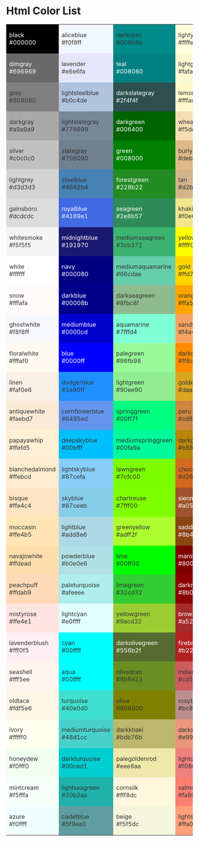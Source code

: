 Html Color List
===

<table>
    <tr><td style="background-color:#000000"><p style="color:#fff">black               <br />#000000</p></td>
        <td style="background-color:#f0f8ff"><p style="color:#333">aliceblue           <br />#f0f8ff</p></td>
        <td style="background-color:#008b8b"><p style="color:#333">darkcyan            <br />#008b8b</p></td>
        <td style="background-color:#ffffe0"><p style="color:#333">lightyellow         <br />#ffffe0</p></td>
        <td style="background-color:#ff7f50"><p style="color:#333">coral               <br />#ff7f50</p></td></tr>
    <tr><td style="background-color:#696969"><p style="color:#fff">dimgray             <br />#696969</p></td>
        <td style="background-color:#e6e6fa"><p style="color:#333">lavender            <br />#e6e6fa</p></td>
        <td style="background-color:#008080"><p style="color:#fff">teal                <br />#008080</p></td>
        <td style="background-color:#fafad2"><p style="color:#333">lightgoldenrodyellow<br />#fafad2</p></td>
        <td style="background-color:#ff6347"><p style="color:#333">tomato              <br />#ff6347</p></td></tr>
    <tr><td style="background-color:#808080"><p style="color:#333">gray                <br />#808080</p></td>
        <td style="background-color:#b0c4de"><p style="color:#333">lightsteelblue      <br />#b0c4de</p></td>
        <td style="background-color:#2f4f4f"><p style="color:#fff">darkslategray       <br />#2f4f4f</p></td>
        <td style="background-color:#fffacd"><p style="color:#333">lemonchiffon        <br />#fffacd</p></td>
        <td style="background-color:#ff4500"><p style="color:#333">orangered           <br />#ff4500</p></td></tr>
    <tr><td style="background-color:#a9a9a9"><p style="color:#333">darkgray            <br />#a9a9a9</p></td>
        <td style="background-color:#778899"><p style="color:#333">lightslategray      <br />#778899</p></td>
        <td style="background-color:#006400"><p style="color:#fff">darkgreen           <br />#006400</p></td>
        <td style="background-color:#f5deb3"><p style="color:#333">wheat               <br />#f5deb3</p></td>
        <td style="background-color:#ff0000"><p style="color:#333">red                 <br />#ff0000</p></td></tr>
    <tr><td style="background-color:#c0c0c0"><p style="color:#333">silver              <br />#c0c0c0</p></td>
        <td style="background-color:#708090"><p style="color:#333">slategray           <br />#708090</p></td>
        <td style="background-color:#008000"><p style="color:#fff">green               <br />#008000</p></td>
        <td style="background-color:#deb887"><p style="color:#333">burlywood           <br />#deb887</p></td>
        <td style="background-color:#dc143c"><p style="color:#333">crimson             <br />#dc143c</p></td></tr>
    <tr><td style="background-color:#d3d3d3"><p style="color:#333">lightgrey           <br />#d3d3d3</p></td>
        <td style="background-color:#4682b4"><p style="color:#333">steelblue           <br />#4682b4</p></td>
        <td style="background-color:#228b22"><p style="color:#fff">forestgreen         <br />#228b22</p></td>
        <td style="background-color:#d2b48c"><p style="color:#333">tan                 <br />#d2b48c</p></td>
        <td style="background-color:#c71585"><p style="color:#333">mediumvioletred     <br />#c71585</p></td></tr>
    <tr><td style="background-color:#dcdcdc"><p style="color:#333">gainsboro           <br />#dcdcdc</p></td>
        <td style="background-color:#4169e1"><p style="color:#fff">royalblue           <br />#4169e1</p></td>
        <td style="background-color:#2e8b57"><p style="color:#fff">seagreen            <br />#2e8b57</p></td>
        <td style="background-color:#f0e68c"><p style="color:#333">khaki               <br />#f0e68c</p></td>
        <td style="background-color:#ff1493"><p style="color:#333">deeppink            <br />#ff1493</p></td></tr>
    <tr><td style="background-color:#f5f5f5"><p style="color:#333">whitesmoke          <br />#f5f5f5</p></td>
        <td style="background-color:#191970"><p style="color:#fff">midnightblue        <br />#191970</p></td>
        <td style="background-color:#3cb371"><p style="color:#333">mediumseagreen      <br />#3cb371</p></td>
        <td style="background-color:#ffff00"><p style="color:#333">yellow              <br />#ffff00</p></td>
        <td style="background-color:#ff69b4"><p style="color:#333">hotpink             <br />#ff69b4</p></td></tr>
    <tr><td style="background-color:#ffffff"><p style="color:#333">white               <br />#ffffff</p></td>
        <td style="background-color:#000080"><p style="color:#fff">navy                <br />#000080</p></td>
        <td style="background-color:#66cdaa"><p style="color:#333">mediumaquamarine    <br />#66cdaa</p></td>
        <td style="background-color:#ffd700"><p style="color:#333">gold                <br />#ffd700</p></td>
        <td style="background-color:#db7093"><p style="color:#333">palevioletred       <br />#db7093</p></td></tr>
    <tr><td style="background-color:#fffafa"><p style="color:#333">snow                <br />#fffafa</p></td>
        <td style="background-color:#00008b"><p style="color:#fff">darkblue            <br />#00008b</p></td>
        <td style="background-color:#8fbc8f"><p style="color:#333">darkseagreen        <br />#8fbc8f</p></td>
        <td style="background-color:#ffa500"><p style="color:#333">orange              <br />#ffa500</p></td>
        <td style="background-color:#ffc0cb"><p style="color:#333">pink                <br />#ffc0cb</p></td></tr>
    <tr><td style="background-color:#f8f8ff"><p style="color:#333">ghostwhite          <br />#f8f8ff</p></td>
        <td style="background-color:#0000cd"><p style="color:#fff">mediumblue          <br />#0000cd</p></td>
        <td style="background-color:#7fffd4"><p style="color:#333">aquamarine          <br />#7fffd4</p></td>
        <td style="background-color:#f4a460"><p style="color:#333">sandybrown          <br />#f4a460</p></td>
        <td style="background-color:#ffb6c1"><p style="color:#333">lightpink           <br />#ffb6c1</p></td></tr>
    <tr><td style="background-color:#fffaf0"><p style="color:#333">floralwhite         <br />#fffaf0</p></td>
        <td style="background-color:#0000ff"><p style="color:#fff">blue                <br />#0000ff</p></td>
        <td style="background-color:#98fb98"><p style="color:#333">palegreen           <br />#98fb98</p></td>
        <td style="background-color:#ff8c00"><p style="color:#333">darkorange          <br />#ff8c00</p></td>
        <td style="background-color:#d8bfd8"><p style="color:#333">thistle             <br />#d8bfd8</p></td></tr>
    <tr><td style="background-color:#faf0e6"><p style="color:#333">linen               <br />#faf0e6</p></td>
        <td style="background-color:#1e90ff"><p style="color:#333">dodgerblue          <br />#1e90ff</p></td>
        <td style="background-color:#90ee90"><p style="color:#333">lightgreen          <br />#90ee90</p></td>
        <td style="background-color:#daa520"><p style="color:#333">goldenrod           <br />#daa520</p></td>
        <td style="background-color:#ff00ff"><p style="color:#333">magenta             <br />#ff00ff</p></td></tr>
    <tr><td style="background-color:#faebd7"><p style="color:#333">antiquewhite        <br />#faebd7</p></td>
        <td style="background-color:#6495ed"><p style="color:#333">cornflowerblue      <br />#6495ed</p></td>
        <td style="background-color:#00ff7f"><p style="color:#333">springgreen         <br />#00ff7f</p></td>
        <td style="background-color:#cd853f"><p style="color:#333">peru                <br />#cd853f</p></td>
        <td style="background-color:#ff00ff"><p style="color:#333">fuchsia             <br />#ff00ff</p></td></tr>
    <tr><td style="background-color:#ffefd5"><p style="color:#333">papayawhip          <br />#ffefd5</p></td>
        <td style="background-color:#00bfff"><p style="color:#333">deepskyblue         <br />#00bfff</p></td>
        <td style="background-color:#00fa9a"><p style="color:#333">mediumspringgreen   <br />#00fa9a</p></td>
        <td style="background-color:#b8860b"><p style="color:#333">darkgoldenrod       <br />#b8860b</p></td>
        <td style="background-color:#ee82ee"><p style="color:#333">violet              <br />#ee82ee</p></td></tr>
    <tr><td style="background-color:#ffebcd"><p style="color:#333">blanchedalmond      <br />#ffebcd</p></td>
        <td style="background-color:#87cefa"><p style="color:#333">lightskyblue        <br />#87cefa</p></td>
        <td style="background-color:#7cfc00"><p style="color:#333">lawngreen           <br />#7cfc00</p></td>
        <td style="background-color:#d2691e"><p style="color:#333">chocolate           <br />#d2691e</p></td>
        <td style="background-color:#dda0dd"><p style="color:#333">plum                <br />#dda0dd</p></td></tr>
    <tr><td style="background-color:#ffe4c4"><p style="color:#333">bisque              <br />#ffe4c4</p></td>
        <td style="background-color:#87ceeb"><p style="color:#333">skyblue             <br />#87ceeb</p></td>
        <td style="background-color:#7fff00"><p style="color:#333">chartreuse          <br />#7fff00</p></td>
        <td style="background-color:#a0522d"><p style="color:#fff">sienna              <br />#a0522d</p></td>
        <td style="background-color:#da70d6"><p style="color:#333">orchid              <br />#da70d6</p></td></tr>
    <tr><td style="background-color:#ffe4b5"><p style="color:#333">moccasin            <br />#ffe4b5</p></td>
        <td style="background-color:#add8e6"><p style="color:#333">lightblue           <br />#add8e6</p></td>
        <td style="background-color:#adff2f"><p style="color:#333">greenyellow         <br />#adff2f</p></td>
        <td style="background-color:#8b4513"><p style="color:#fff">saddlebrown         <br />#8b4513</p></td>
        <td style="background-color:#ba55d3"><p style="color:#333">mediumorchid        <br />#ba55d3</p></td></tr>
    <tr><td style="background-color:#ffdead"><p style="color:#333">navajowhite         <br />#ffdead</p></td>
        <td style="background-color:#b0e0e6"><p style="color:#333">powderblue          <br />#b0e0e6</p></td>
        <td style="background-color:#00ff00"><p style="color:#333">lime                <br />#00ff00</p></td>
        <td style="background-color:#800000"><p style="color:#fff">maroon              <br />#800000</p></td>
        <td style="background-color:#9932cc"><p style="color:#fff">darkorchid          <br />#9932cc</p></td></tr>
    <tr><td style="background-color:#ffdab9"><p style="color:#333">peachpuff           <br />#ffdab9</p></td>
        <td style="background-color:#afeeee"><p style="color:#333">paleturquoise       <br />#afeeee</p></td>
        <td style="background-color:#32cd32"><p style="color:#333">limegreen           <br />#32cd32</p></td>
        <td style="background-color:#8b0000"><p style="color:#fff">darkred             <br />#8b0000</p></td>
        <td style="background-color:#9400d3"><p style="color:#fff">darkviolet          <br />#9400d3</p></td></tr>
    <tr><td style="background-color:#ffe4e1"><p style="color:#333">mistyrose           <br />#ffe4e1</p></td>
        <td style="background-color:#e0ffff"><p style="color:#333">lightcyan           <br />#e0ffff</p></td>
        <td style="background-color:#9acd32"><p style="color:#333">yellowgreen         <br />#9acd32</p></td>
        <td style="background-color:#a52a2a"><p style="color:#fff">brown               <br />#a52a2a</p></td>
        <td style="background-color:#8b008b"><p style="color:#fff">darkmagenta         <br />#8b008b</p></td></tr>
    <tr><td style="background-color:#fff0f5"><p style="color:#333">lavenderblush       <br />#fff0f5</p></td>
        <td style="background-color:#00ffff"><p style="color:#333">cyan                <br />#00ffff</p></td>
        <td style="background-color:#556b2f"><p style="color:#fff">darkolivegreen      <br />#556b2f</p></td>
        <td style="background-color:#b22222"><p style="color:#fff">firebrick           <br />#b22222</p></td>
        <td style="background-color:#800080"><p style="color:#fff">purple              <br />#800080</p></td></tr>
    <tr><td style="background-color:#fff5ee"><p style="color:#333">seashell            <br />#fff5ee</p></td>
        <td style="background-color:#00ffff"><p style="color:#333">aqua                <br />#00ffff</p></td>
        <td style="background-color:#6b8e23"><p style="color:#333">olivedrab           <br />#6b8e23</p></td>
        <td style="background-color:#cd5c5c"><p style="color:#333">indianred           <br />#cd5c5c</p></td>
        <td style="background-color:#4b0082"><p style="color:#fff">indigo              <br />#4b0082</p></td></tr>
    <tr><td style="background-color:#fdf5e6"><p style="color:#333">oldlace             <br />#fdf5e6</p></td>
        <td style="background-color:#40e0d0"><p style="color:#333">turquoise           <br />#40e0d0</p></td>
        <td style="background-color:#808000"><p style="color:#333">olive               <br />#808000</p></td>
        <td style="background-color:#bc8f8f"><p style="color:#333">rosybrown           <br />#bc8f8f</p></td>
        <td style="background-color:#483d8b"><p style="color:#fff">darkslateblue       <br />#483d8b</p></td></tr>
    <tr><td style="background-color:#fffff0"><p style="color:#333">ivory               <br />#fffff0</p></td>
        <td style="background-color:#48d1cc"><p style="color:#333">mediumturquoise     <br />#48d1cc</p></td>
        <td style="background-color:#bdb76b"><p style="color:#333">darkkhaki           <br />#bdb76b</p></td>
        <td style="background-color:#e9967a"><p style="color:#333">darksalmon          <br />#e9967a</p></td>
        <td style="background-color:#8a2be2"><p style="color:#fff">blueviolet          <br />#8a2be2</p></td></tr>
    <tr><td style="background-color:#f0fff0"><p style="color:#333">honeydew            <br />#f0fff0</p></td>
        <td style="background-color:#00ced1"><p style="color:#333">darkturquoise       <br />#00ced1</p></td>
        <td style="background-color:#eee8aa"><p style="color:#333">palegoldenrod       <br />#eee8aa</p></td>
        <td style="background-color:#f08080"><p style="color:#333">lightcoral          <br />#f08080</p></td>
        <td style="background-color:#9370db"><p style="color:#333">mediumpurple        <br />#9370db</p></td></tr>
    <tr><td style="background-color:#f5fffa"><p style="color:#333">mintcream           <br />#f5fffa</p></td>
        <td style="background-color:#20b2aa"><p style="color:#333">lightseagreen       <br />#20b2aa</p></td>
        <td style="background-color:#fff8dc"><p style="color:#333">cornsilk            <br />#fff8dc</p></td>
        <td style="background-color:#fa8072"><p style="color:#333">salmon              <br />#fa8072</p></td>
        <td style="background-color:#6a5acd"><p style="color:#fff">slateblue           <br />#6a5acd</p></td></tr>
    <tr><td style="background-color:#f0ffff"><p style="color:#333">azure               <br />#f0ffff</p></td>
        <td style="background-color:#5f9ea0"><p style="color:#333">cadetblue           <br />#5f9ea0</p></td>
        <td style="background-color:#f5f5dc"><p style="color:#333">beige               <br />#f5f5dc</p></td>
        <td style="background-color:#ffa07a"><p style="color:#333">lightsalmon         <br />#ffa07a</p></td>
        <td style="background-color:#7b68ee"><p style="color:#333">mediumslateblue     <br />#7b68ee</p></td></tr></table>
